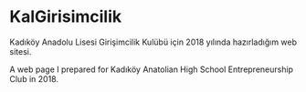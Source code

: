 # KalGirisimcilik


Kadıköy Anadolu Lisesi Girişimcilik Kulübü için 2018 yılında hazırladığım web sitesi.

A web page I prepared for Kadıköy Anatolian High School Entrepreneurship Club in 2018.
